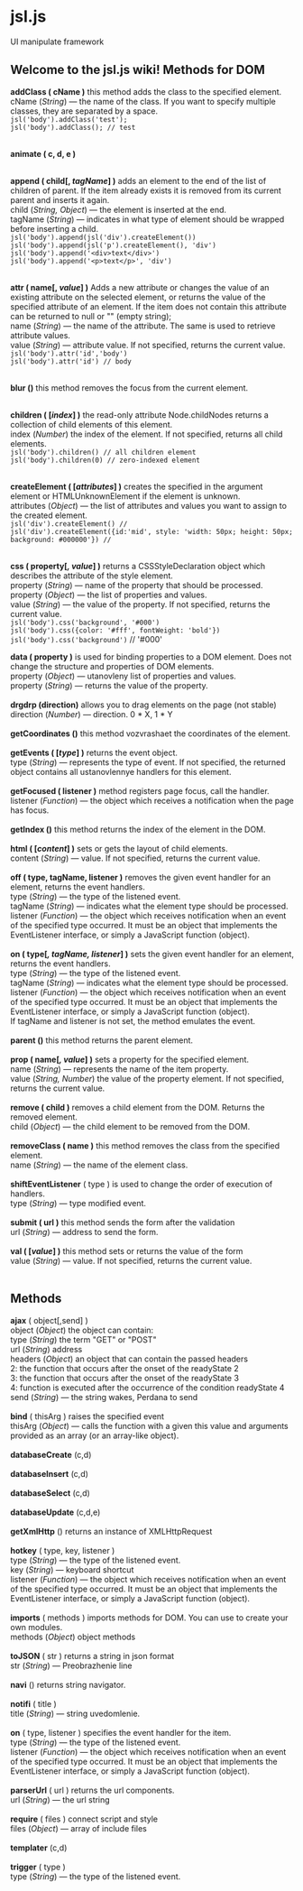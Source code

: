# jsl.js
UI manipulate framework

Welcome to the jsl.js wiki!
Methods for DOM
--------------------------------------------------------------------
**addClass ( cName )** this method adds the class to the specified element.<br>
сName (*String*) — the name of the class. If you want to specify multiple classes, they are separated by a space.<br>
`jsl('body').addClass('test');`<br>
`jsl('body').addClass(); // test`<br>
<br>




**animate ( c, d, e )**<br><br>



**append ( child[, _tagName_] )** adds an element to the end of the list of children of parent. If the item already exists it is removed from its current parent and inserts it again.<br>
child (*String, Object*) — the element is inserted at the end.<br>
tagName (*String*) — indicates in what type of element should be wrapped before inserting a child.<br>
`jsl('body').append(jsl('div').createElement())`<br>
`jsl('body').append(jsl('p').createElement(), 'div')`<br>
`jsl('body').append('<div>text</div>')`<br>
`jsl('body').append('<p>text</p>', 'div')`<br>
<br>


**attr ( name[, _value_] )** Adds a new attribute or changes the value of an existing attribute on the selected element, or returns the value of the specified attribute of an element. If the item does not contain this attribute can be returned to null or "" (empty string); <br>
name (*String*) — the name of the attribute. The same is used to retrieve attribute values.<br>
value (*String*) — attribute value. If not specified, returns the current value.<br>
`jsl('body').attr('id','body')`<br>
`jsl('body').attr('id') // body`<br>
<br>




**blur ()** this method removes the focus from the current element.<br><br>




**children ( [_index_] )** the read-only attribute Node.childNodes returns a collection of child elements of this element.<br>
index (*Number*) the index of the element. If not specified, returns all child elements.<br>
`jsl('body').children() // all children element`<br>
`jsl('body').children(0) // zero-indexed element`<br>
<br>




**createElement ( [_attributes_] )** creates the specified in the argument element or HTMLUnknownElement if the element is unknown.<br>
attributes (*Object*) — the list of attributes and values you want to assign to the created element.<br>
`jsl('div').createElement() // `<br>
`jsl('div').createElement({id:'mid', style: 'width: 50px; height: 50px; background: #000000'}) // `<br>
<br>


**css ( property[_, value_] )** returns a CSSStyleDeclaration object which describes the attribute of the style element.<br>
property (*String*) — name of the property that should be processed.<br>
property (*Object*) — the list of properties and values.<br>
value (*String*) — the value of the property. If not specified, returns the current value.<br>
`jsl('body').css('background', '#000')`<br>
`jsl('body').css({color: '#fff', fontWeight: 'bold'})`<br>
`jsl('body').css('background')` // '#000'<br>



**data ( property )** is used for binding properties to a DOM element. Does not change the structure and properties of DOM elements.<br>
property (*Object*) — utanovleny list of properties and values.<br>
property (*String*) — returns the value of the property.<br><br>
**drgdrp (direction)** allows you to drag elements on the page (not stable)<br>
direction (*Number*) — direction. 0 * X, 1 * Y<br><br>
**getCoordinates ()** this method vozvrashaet the coordinates of the element.<br><br>
**getEvents ( [_type_] )** returns the event object.<br>
type (*String*) — represents the type of event. If not specified, the returned object contains all ustanovlennye handlers for this element.<br><br>
**getFocused ( listener )** method registers page focus, call the handler.<br>
listener (*Function*) — the object which receives a notification when the page has focus.<br><br>
**getIndex ()** this method returns the index of the element in the DOM.<br><br>
**html ( [_content_] )** sets or gets the layout of child elements.<br>
content (*String*) — value. If not specified, returns the current value.<br><br>
**off ( type, tagName, listener )** removes the given event handler for an element, returns the event handlers.<br>
type (*String*) — the type of the listened event.<br>
tagName (*String*) — indicates what the element type should be processed.<br>
listener (*Function*) — the object which receives notification when an event of the specified type occurred. It must be an object that implements the EventListener interface, or simply a JavaScript function (object).<br><br>
**on ( type[_, tagName, listener_] )** sets the given event handler for an element, returns the event handlers.<br>
type (*String*) — the type of the listened event.<br>
tagName (*String*) — indicates what the element type should be processed.<br>
listener (*Function*) — the object which receives notification when an event of the specified type occurred. It must be an object that implements the EventListener interface, or simply a JavaScript function (object).<br>
If tagName and listener is not set, the method emulates the event.<br><br>
**parent ()** this method returns the parent element.<br><br>
**prop ( name[_, value_] )** sets a property for the specified element.<br>
name (*String*) — represents the name of the item property.<br>
value (*String, Number*) the value of the property element. If not specified, returns the current value.<br><br>
**remove ( child )** removes a child element from the DOM. Returns the removed element.<br>
child (*Object*) — the child element to be removed from the DOM.<br><br>
**removeClass ( name )** this method removes the class from the specified element.<br>
name (*String*) — the name of the element class.<br><br>
**shiftEventListener** ( type ) is used to change the order of execution of handlers.<br>
type (*String*) — type modified event.<br><br>
**submit ( url )** this method sends the form after the validation<br>
url (*String*) — address to send the form.<br><br>
**val ( [_value_] )** this method sets or returns the value of the form<br>
value (*String*) — value. If not specified, returns the current value.<br><br>

Methods
--------------------------------------------------------------------
**ajax** ( object[,send] )<br>
object (*Object*) the object can contain:<br>
type (*String*) the term "GET" or "POST"<br>
url (*String*) address<br>
headers (*Object*) an object that can contain the passed headers<br>
2: the function that occurs after the onset of the readyState 2<br>
3: the function that occurs after the onset of the readyState 3<br>
4: function is executed after the occurrence of the condition readyState 4<br>
send (*String*) — the string wakes, Perdana to send<br><br>
**bind** ( thisArg ) raises the specified event<br>
thisArg (*Object*) — calls the function with a given this value and arguments provided as an array (or an array-like object).<br><br>
	**databaseCreate** (c,d)<br><br>
	**databaseInsert** (c,d)<br><br>
	**databaseSelect** (c,d)<br><br>
	**databaseUpdate** (c,d,e)<br><br>
**getXmlHttp** () returns an instance of XMLHttpRequest<br><br>
**hotkey** ( type, key, listener )<br>
type (*String*) — the type of the listened event.<br>
key (*String*) — keyboard shortcut<br>
listener (*Function*) — the object which receives notification when an event of the specified type occurred. It must be an object that implements the EventListener interface, or simply a JavaScript function (object).<br><br>
**imports** ( methods ) imports methods for DOM. You can use to create your own modules.<br>
methods (*Object*) object methods<br><br>
**toJSON** ( str ) returns a string in json format<br>
str (*String*) — Preobrazhenie line<br><br>
**navi** () returns string navigator.<br><br>
**notifi** ( title )<br>
title (*String*) — string uvedomlenie.<br><br>
**on** ( type, listener ) specifies the event handler for the item.<br>
type (*String*) — the type of the listened event.<br>
listener (*Function*) — the object which receives notification when an event of the specified type occurred. It must be an object that implements the EventListener interface, or simply a JavaScript function (object).<br><br>
**parserUrl** ( url ) returns the url components.<br>
url (*String*) — the url string<br><br>
**require** ( files ) connect script and style<br>
files (*Object*) — array of include files<br><br>
	**templater** (c,d)<br><br>
**trigger** ( type )<br>
type (*String*) — the type of the listened event.